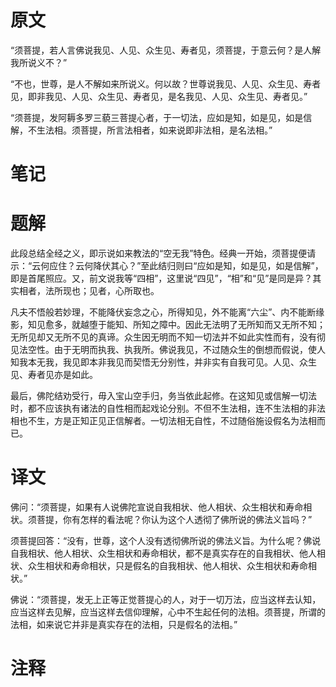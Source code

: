 # 原文
“须菩提，若人言佛说我见、人见、众生见、寿者见，须菩提，于意云何？是人解我所说义不？”

“不也，世尊，是人不解如来所说义。何以故？世尊说我见、人见、众生见、寿者见，即非我见、人见、众生见、寿者见，是名我见、人见、众生见、寿者见。”

“须菩提，发阿耨多罗三藐三菩提心者，于一切法，应如是知，如是见，如是信解，不生法相。须菩提，所言法相者，如来说即非法相，是名法相。”
# 笔记

# 题解
此段总结全经之义，即示说如来教法的“空无我”特色。经典一开始，须菩提便请示：“云何应住？云何降伏其心？”至此结归则曰“应如是知，如是见，如是信解”，即是首尾照应。又，前文说我等“四相”，这里说“四见”，“相”和“见”是同是异？其实相者，法所现也；见者，心所取也。

凡夫不悟般若妙理，不能降伏妄念之心，所得知见，外不能离“六尘”、内不能断缘影，知见愈多，就越堕于能知、所知之障中。因此无法明了无所知而又无所不知；无所见却又无所不见的真谛。众生因无明而不知一切法并不如此实性而有，没有彻见法空性。由于无明而执我、执我所。佛说我见，不过随众生的倒想而假说，使人知我本无我，我见即本非我见而契悟无分别性，并非实有自我可见。人见、众生见、寿者见亦是如此。

最后，佛陀结劝受行，毋入宝山空手归，务当依此起修。在这知见或信解一切法时，都不应该执有诸法的自性相而起戏论分别。不但不生法相，连不生法相的非法相也不生，方是正知正见正信解者。一切法相无自性，不过随俗施设假名为法相而已。
# 译文
佛问：“须菩提，如果有人说佛陀宣说自我相状、他人相状、众生相状和寿命相状。须菩提，你有怎样的看法呢？你认为这个人透彻了佛所说的佛法义旨吗？”

须菩提回答：“没有，世尊，这个人没有透彻佛所说的佛法义旨。为什么呢？佛说自我相状、他人相状、众生相状和寿命相状，都不是真实存在的自我相状、他人相状、众生相状和寿命相状，只是假名的自我相状、他人相状、众生相状和寿命相状。”

佛说：“须菩提，发无上正等正觉菩提心的人，对于一切万法，应当这样去认知，应当这样去见解，应当这样去信仰理解，心中不生起任何的法相。须菩提，所谓的法相，如来说它并非是真实存在的法相，只是假名的法相。”
# 注释